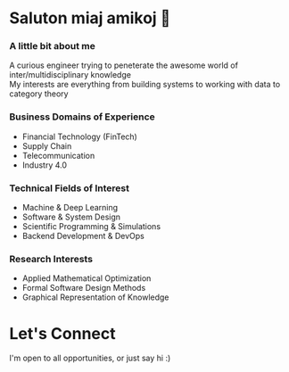 # Saluton miaj amikoj 👋

### A little bit about me
A curious engineer trying to peneterate the awesome world of inter/multidisciplinary knowledge <br/>
My interests are everything from building systems to working with data to category theory 

### Business Domains of Experience
- Financial Technology (FinTech)
- Supply Chain 
- Telecommunication 
- Industry 4.0

### Technical Fields of Interest
- Machine & Deep Learning
- Software & System Design
- Scientific Programming & Simulations
- Backend Development & DevOps

### Research Interests
- Applied Mathematical Optimization
- Formal Software Design Methods
- Graphical Representation of Knowledge

# Let's Connect
I'm open to all opportunities, or just say hi :)

